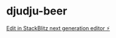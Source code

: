 # djudju-beer

[Edit in StackBlitz next generation editor ⚡️](https://stackblitz.com/~/github.com/steno/djudju-beer)